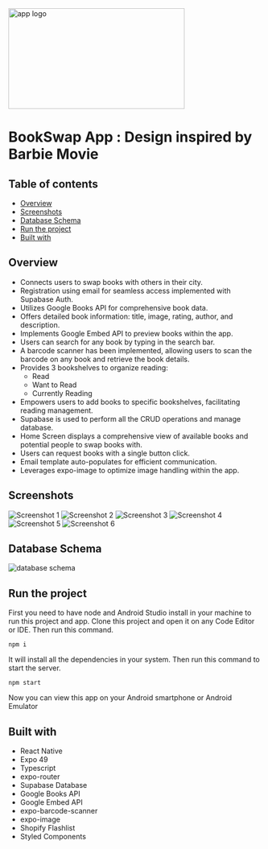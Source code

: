 <img src="./assets/images/logo.png" alt="app logo" width="350" height="200"/>

# BookSwap App : Design inspired by Barbie Movie

## Table of contents

- [Overview](#overview)
- [Screenshots](#screenshots)
- [Database Schema](#database-schema)
- [Run the project](#run-the-project)
- [Built with](#built-with)

## Overview

- Connects users to swap books with others in their city.
- Registration using email for seamless access implemented with Supabase Auth.
- Utilizes Google Books API for comprehensive book data.
- Offers detailed book information: title, image, rating, author, and description.
- Implements Google Embed API to preview books within the app.
- Users can search for any book by typing in the search bar.
- A barcode scanner has been implemented, allowing users to scan the barcode on any book and retrieve the book details.
- Provides 3 bookshelves to organize reading:
  - Read
  - Want to Read
  - Currently Reading
- Empowers users to add books to specific bookshelves, facilitating reading management.
- Supabase is used to perform all the CRUD operations and manage database.
- Home Screen displays a comprehensive view of available books and potential people to swap books with.
- Users can request books with a single button click.
- Email template auto-populates for efficient communication.
- Leverages expo-image to optimize image handling within the app.

## Screenshots

<div>
  <img src="./assets/images/Screenshots/preview_1.png" alt="Screenshot 1">
  <img src="./assets/images/Screenshots/preview_2.png" alt="Screenshot 2">
  <img src="./assets/images/Screenshots/preview_3.png" alt="Screenshot 3">
  <img src="./assets/images/Screenshots/preview_4.png" alt="Screenshot 4">
  <img src="./assets/images/Screenshots/preview_5.png" alt="Screenshot 5">
  <img src="./assets/images/Screenshots/preview_6.png" alt="Screenshot 6">

</div>

## Database Schema

<div>
  <img src="./assets/images/Screenshots/database_schema.png" alt="database schema">
</div>

## Run the project

First you need to have node and Android Studio install in your machine to run this project and app.
Clone this project and open it on any Code Editor or IDE.
Then run this command.

```
npm i
```

It will install all the dependencies in your system. Then run this command to start the server.

```
npm start
```

Now you can view this app on your Android smartphone or Android Emulator

## Built with

- React Native
- Expo 49
- Typescript
- expo-router
- Supabase Database
- Google Books API
- Google Embed API
- expo-barcode-scanner
- expo-image
- Shopify Flashlist
- Styled Components
